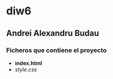 # diw6

## Andrei Alexandru Budau

### Ficheros que contiene el proyecto

- **index.html**
- *style.css*
